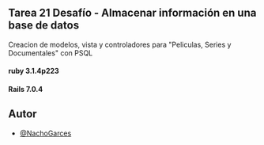 
## Tarea 21 Desafío - Almacenar información en una base de datos

Creacion de modelos, vista y controladores para "Peliculas, Series y Documentales" con PSQL

#### ruby 3.1.4p223

#### Rails 7.0.4
## Autor

- [@NachoGarces](https://github.com/NachoGarces)
